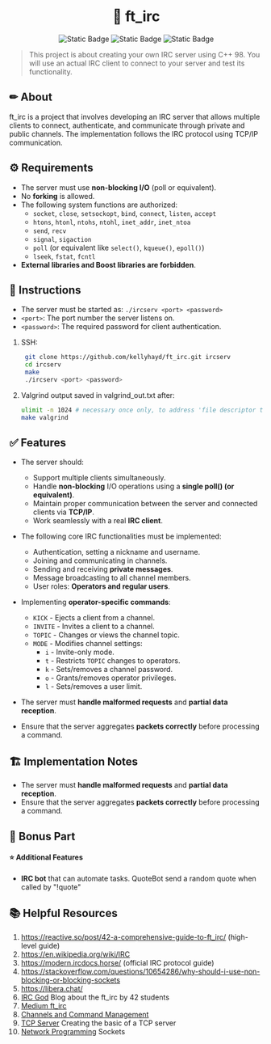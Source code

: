 <h1 align="center"> 📡 ft_irc </h1>

<p align="center">
<img alt="Static Badge" src="https://img.shields.io/badge/42-London-orange"> <img alt="Static Badge" src="https://img.shields.io/badge/language-C++98-blue">  <img alt="Static Badge" src="https://img.shields.io/badge/submitted_in-2025-green">
</p>

>This project is about creating your own IRC server using C++ 98. You will use an actual IRC client to connect to your server and test its functionality.

<h2> ✏ About </h2>
ft_irc is a project that involves developing an IRC server that allows multiple clients to connect, authenticate, and communicate through private and public channels. The implementation follows the IRC protocol using TCP/IP communication. 


<h2> ⚙ Requirements </h2>

- The server must use **non-blocking I/O** (poll or equivalent).
- No **forking** is allowed.
- The following system functions are authorized:
  - `socket`, `close`, `setsockopt`, `bind`, `connect`, `listen`, `accept`
  - `htons`, `htonl`, `ntohs`, `ntohl`, `inet_addr`, `inet_ntoa`
  - `send`, `recv`
  - `signal`, `sigaction`
  - `poll` (or equivalent like `select()`, `kqueue()`, `epoll()`)
  - `lseek`, `fstat`, `fcntl`
- **External libraries and Boost libraries are forbidden**.

<h2>  📝 Instructions </h2>

- The server must be started as:
`./ircserv <port> <password>`
- `<port>`: The port number the server listens on.
- `<password>`: The required password for client authentication.

1. SSH:
   ```sh
    git clone https://github.com/kellyhayd/ft_irc.git ircserv
    cd ircserv
    make
    ./ircserv <port> <password>
   ```

2. Valgrind output saved in valgrind_out.txt after:
   ```sh
   ulimit -n 1024 # necessary once only, to address 'file descriptor too high' error
   make valgrind
   ```

<h2>  ✅ Features </h2>

- The server should:
  - Support multiple clients simultaneously.
  - Handle **non-blocking** I/O operations using a **single poll() (or equivalent)**.
  - Maintain proper communication between the server and connected clients via **TCP/IP**.
  - Work seamlessly with a real **IRC client**.
- The following core IRC functionalities must be implemented:
  - Authentication, setting a nickname and username.
  - Joining and communicating in channels.
  - Sending and receiving **private messages**.
  - Message broadcasting to all channel members.
  - User roles: **Operators and regular users**.
- Implementing **operator-specific commands**:
  - `KICK` - Ejects a client from a channel.
  - `INVITE` - Invites a client to a channel.
  - `TOPIC` - Changes or views the channel topic.
  - `MODE` - Modifies channel settings:
    - `i` - Invite-only mode.
    - `t` - Restricts `TOPIC` changes to operators.
    - `k` - Sets/removes a channel password.
    - `o` - Grants/removes operator privileges.
    - `l` - Sets/removes a user limit.

- The server must **handle malformed requests** and **partial data reception**.
- Ensure that the server aggregates **packets correctly** before processing a command.


<h2> 🏗 Implementation Notes </h2>

- The server must **handle malformed requests** and **partial data reception**.
- Ensure that the server aggregates **packets correctly** before processing a command.

<h2> 🌟 Bonus Part </h2>

<h4> ⭐ Additional Features </h4>

- **IRC bot** that can automate tasks. QuoteBot send a random quote when called by "!quote"

<h2> 📚 Helpful Resources </h2>

1. https://reactive.so/post/42-a-comprehensive-guide-to-ft_irc/ (high-level guide)
2. https://en.wikipedia.org/wiki/IRC
3. https://modern.ircdocs.horse/ (official IRC protocol guide)
4. https://stackoverflow.com/questions/10654286/why-should-i-use-non-blocking-or-blocking-sockets
5. https://libera.chat/
6. [IRC God](https://ircgod.com/) Blog about the ft_irc by 42 students
7. [Medium ft_irc](https://medium.com/@afatir.ahmedfatir/small-irc-server-ft-irc-42-network-7cee848de6f9)
8. [Channels and Command Management](https://medium.com/@mohamedsarda2001/ft-irc-channels-and-command-management-ff1ff3758a0b)
9. [TCP Server](https://www.youtube.com/watch?v=cNdlrbZSkyQ&list=PLUJCSGGiox1Q-QvHfMMydtoyEa1IEzeLe&index=3) Creating the basic of a TCP server
10. [Network Programming](https://www.youtube.com/watch?v=gntyAFoZp-E) Sockets 
